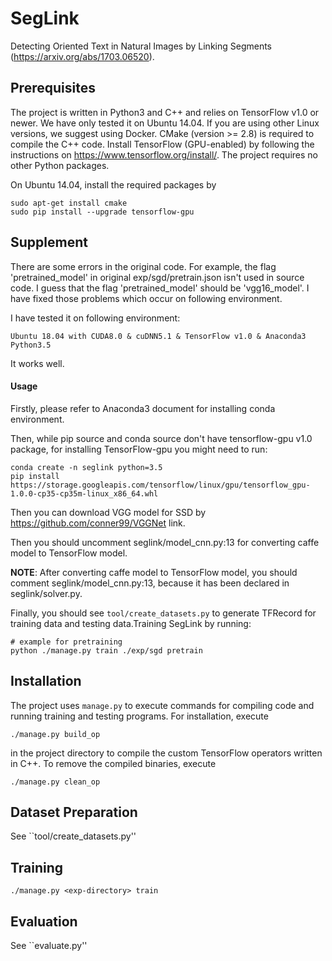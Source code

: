 # SegLink

Detecting Oriented Text in Natural Images by Linking Segments (https://arxiv.org/abs/1703.06520).

## Prerequisites

The project is written in Python3 and C++ and relies on TensorFlow v1.0 or newer. We have only tested it on Ubuntu 14.04. If you are using other Linux versions, we suggest using Docker. CMake (version >= 2.8) is required to compile the C++ code. Install TensorFlow (GPU-enabled) by following the instructions on https://www.tensorflow.org/install/. The project requires no other Python packages.

On Ubuntu 14.04, install the required packages by
```
sudo apt-get install cmake
sudo pip install --upgrade tensorflow-gpu
```

## Supplement

There are some errors in the original code. For example, the flag 'pretrained_model' in original exp/sgd/pretrain.json isn't used in source code. I guess that the flag 'pretrained_model' should be 'vgg16_model'. I have fixed those problems which occur on following environment.

I have tested it on following environment:
```
Ubuntu 18.04 with CUDA8.0 & cuDNN5.1 & TensorFlow v1.0 & Anaconda3 Python3.5
```
It works well.

#### Usage

Firstly, please refer to Anaconda3 document for installing conda environment.

Then, while pip source and conda source don't have tensorflow-gpu v1.0 package, for installing TensorFlow-gpu you might need to run:
```
conda create -n seglink python=3.5
pip install https://storage.googleapis.com/tensorflow/linux/gpu/tensorflow_gpu-1.0.0-cp35-cp35m-linux_x86_64.whl
```

Then you can download VGG model for SSD by https://github.com/conner99/VGGNet link.

Then you should uncomment seglink/model_cnn.py:13 for converting caffe model to TensorFlow model.

**NOTE**: After converting caffe model to TensorFlow model, you should comment seglink/model_cnn.py:13, because it has been declared in seglink/solver.py.

Finally, you should see ``tool/create_datasets.py`` to generate TFRecord for training data and testing data.Training SegLink by running:
```
# example for pretraining
python ./manage.py train ./exp/sgd pretrain
```

## Installation

The project uses `manage.py` to execute commands for compiling code and running training and testing programs. For installation, execute
```
./manage.py build_op
```
in the project directory to compile the custom TensorFlow operators written in C++. To remove the compiled binaries, execute
```
./manage.py clean_op
```

## Dataset Preparation

See ``tool/create_datasets.py''

## Training

```
./manage.py <exp-directory> train
```

## Evaluation

See ``evaluate.py''
